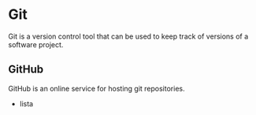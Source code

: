 # Git

Git is a version control tool that can be used to keep track of versions of a software project.

## GitHub

GitHub is an online service for hosting git repositories.

- lista
